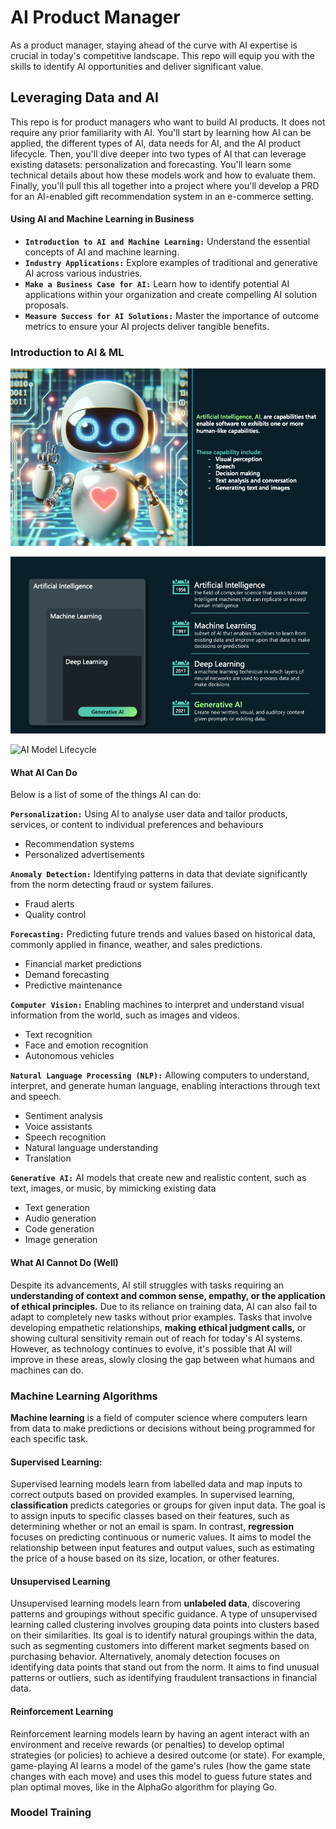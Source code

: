 # AI Product Manager

As a product manager, staying ahead of the curve with AI expertise is crucial in today's competitive landscape. This repo will equip you with the skills to identify AI opportunities and deliver significant value.

## Leveraging Data and AI 

This repo is for product managers who want to build AI products. It does not require any prior familiarity with AI. You'll start by learning how AI can be applied, the different types of AI, data needs for AI, and the AI product lifecycle. Then, you'll dive deeper into two types of AI that can leverage existing datasets: personalization and forecasting. You'll learn some technical details about how these models work and how to evaluate them. Finally, you'll pull this all together into a project where you'll develop a PRD for an AI-enabled gift recommendation system in an e-commerce setting.

#### Using AI and Machine Learning in Business
- **`Introduction to AI and Machine Learning:`** Understand the essential concepts of AI and machine learning.
- **`Industry Applications:`** Explore examples of traditional and generative AI across various industries.
- **`Make a Business Case for AI:`** Learn how to identify potential AI applications within your organization and create compelling AI solution proposals.
- **`Measure Success for AI Solutions:`** Master the importance of outcome metrics to ensure your AI projects deliver tangible benefits.


### Introduction to AI & ML

![Artificial Intelligence](Images/image.png)


![Generative AI](Images/image1.png)


![AI Model Lifecycle](Images/AI_LifeCycle.gif)

#### What AI Can Do

Below is a list of some of the things AI can do:

**`Personalization:`** Using AI to analyse user data and tailor products, services, or content to individual preferences and behaviours
- Recommendation systems
- Personalized advertisements

**`Anomaly Detection:`** Identifying patterns in data that deviate significantly from the norm detecting fraud or system failures.
- Fraud alerts
- Quality control

**`Forecasting:`** Predicting future trends and values based on historical data, commonly applied in finance, weather, and sales predictions.
- Financial market predictions
- Demand forecasting
- Predictive maintenance

**`Computer Vision:`** Enabling machines to interpret and understand visual information from the world, such as images and videos.
- Text recognition
- Face and emotion recognition
- Autonomous vehicles

**`Natural Language Processing (NLP):`** Allowing computers to understand, interpret, and generate human language, enabling interactions through text and speech.
- Sentiment analysis
- Voice assistants
- Speech recognition
- Natural language understanding
- Translation

**`Generative AI:`** AI models that create new and realistic content, such as text, images, or music, by mimicking existing data
- Text generation
- Audio generation
- Code generation
- Image generation

#### What AI Cannot Do (Well)

Despite its advancements, AI still struggles with tasks requiring an **understanding of context and common sense, empathy, or the application of ethical principles.** Due to its reliance on training data, AI can also fail to adapt to completely new tasks without prior examples. Tasks that involve developing empathetic relationships, **making ethical judgment calls,** or showing cultural sensitivity remain out of reach for today's AI systems. However, as technology continues to evolve, it's possible that AI will improve in these areas, slowly closing the gap between what humans and machines can do.

### Machine Learning Algorithms

**Machine learning** is a field of computer science where computers learn from data to make predictions or decisions without being programmed for each specific task.

#### Supervised Learning:

Supervised learning models learn from labelled data and map inputs to correct outputs based on provided examples. In supervised learning, **classification** predicts categories or groups for given input data. The goal is to assign inputs to specific classes based on their features, such as determining whether or not an email is spam. In contrast, **regression** focuses on predicting continuous or numeric values. It aims to model the relationship between input features and output values, such as estimating the price of a house based on its size, location, or other features.

#### Unsupervised Learning

Unsupervised learning models learn from **unlabeled data**, discovering patterns and groupings without specific guidance. A type of unsupervised learning called clustering involves grouping data points into clusters based on their similarities. Its goal is to identify natural groupings within the data, such as segmenting customers into different market segments based on purchasing behavior. Alternatively, anomaly detection focuses on identifying data points that stand out from the norm. It aims to find unusual patterns or outliers, such as identifying fraudulent transactions in financial data.

#### Reinforcement Learning

Reinforcement learning models learn by having an agent interact with an environment and receive rewards (or penalties) to develop optimal strategies (or policies) to achieve a desired outcome (or state).
For example, game-playing AI learns a model of the game's rules (how the game state changes with each move) and uses this model to guess future states and plan optimal moves, like in the AlphaGo algorithm for playing Go.

### Moodel Training

